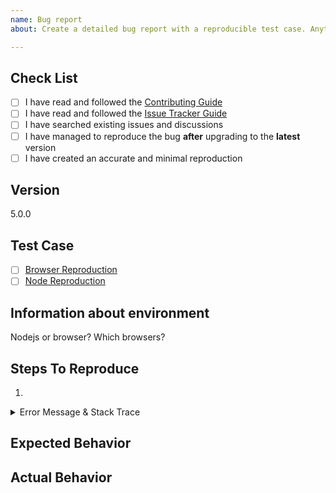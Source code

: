 ```yaml
---
name: Bug report
about: Create a detailed bug report with a reproducible test case. Anything else will be closed, consider using [DISCUSSIONS](https://github.com/fabricjs/fabric.js/discussions). 

---
```


## Check List

- [ ] I have read and followed the [Contributing Guide](/CONTRIBUTING.md)
- [ ] I have read and followed the [Issue Tracker Guide](/CONTRIBUTING.md#%EF%B8%8F-issue-tracker)
- [ ] I have searched existing issues and discussions
- [ ] I have managed to reproduce the bug **after** upgrading to the **latest** version
- [ ] I have created an accurate and minimal reproduction

<!-- If you are working on a version below latest you should upgrade to latest before filing a bug report, your issue might have been resolved already -->
## Version
5.0.0


## Test Case

<!-- 

A good reproduction helps us understand your issue, find the bug and fix it quickly so take the time and make the effort to make it accurate and minimal.
Use the following reproduction templates to create one.
-->

- [ ] [Browser Reproduction](https://jsfiddle.net/Lcp2h3nv/)
- [ ] [Node Reproduction](https://codesandbox.io/s/exciting-browser-ytb701)

## Information about environment
Nodejs or browser?
Which browsers?

## Steps To Reproduce

1. 

<details><summary>Error Message & Stack Trace</summary><p>

```txt
<!-- Provide a log message if relevant -->
```
</p></details>

## Expected Behavior

## Actual Behavior

<!-- Provide screenshots/screencasts if relevant -->

